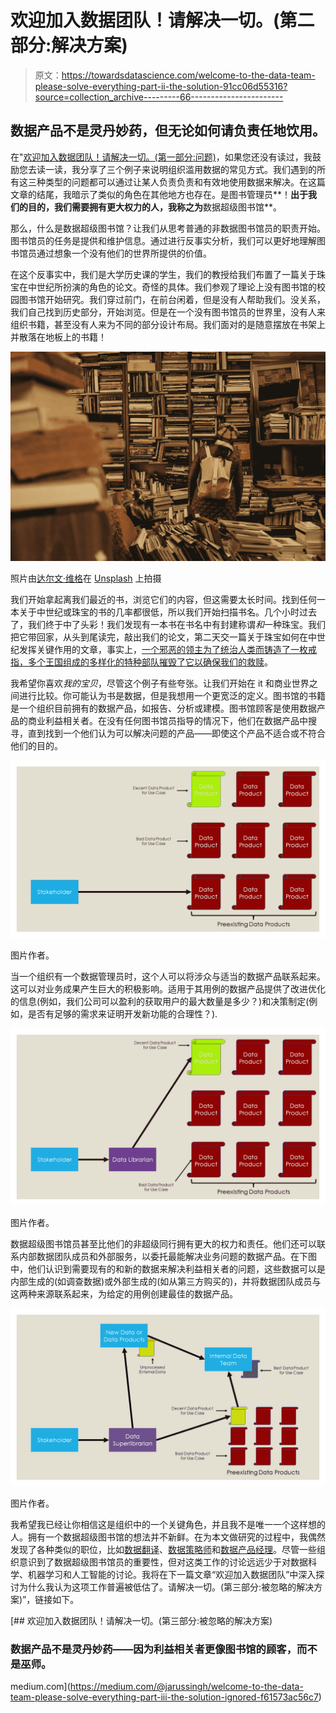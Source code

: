# 欢迎加入数据团队！请解决一切。(第二部分:解决方案)

> 原文：<https://towardsdatascience.com/welcome-to-the-data-team-please-solve-everything-part-ii-the-solution-91cc06d55316?source=collection_archive---------66----------------------->

## 数据产品不是灵丹妙药，但无论如何请负责任地饮用。

在"[欢迎加入数据团队！请解决一切。(第一部分:问题)](https://medium.com/p/13a157551804)，如果您还没有读过，我鼓励您去读一读，我分享了三个例子来说明组织滥用数据的常见方式。我们遇到的所有这三种类型的问题都可以通过让某人负责负责和有效地使用数据来解决。在这篇文章的结尾，我暗示了类似的角色在其他地方也存在。是图书管理员**！**出于我们的目的，我们需要拥有更大权力的人，我称之为**数据超级图书馆**。

那么，什么是数据超级图书馆？让我们从思考普通的非数据图书馆员的职责开始。图书馆员的任务是提供和维护信息。通过进行反事实分析，我们可以更好地理解图书馆员通过想象一个没有他们的世界所提供的价值。

在这个反事实中，我们是大学历史课的学生，我们的教授给我们布置了一篇关于珠宝在中世纪所扮演的角色的论文。奇怪的具体。我们参观了理论上没有图书馆的校园图书馆开始研究。我们穿过前门，在前台闲着，但是没有人帮助我们。没关系，我们自己找到历史部分，开始浏览。但是在一个没有图书馆员的世界里，没有人来组织书籍，甚至没有人来为不同的部分设计布局。我们面对的是随意摆放在书架上并散落在地板上的书籍！

![](img/879b8b533918fdee2e103b3f397b6c51.png)

照片由[达尔文·维格](https://unsplash.com/@darwiiiin?utm_source=unsplash&utm_medium=referral&utm_content=creditCopyText)在 [Unsplash](/@darwiiiin?utm_source=unsplash&utm_medium=referral&utm_content=creditCopyText) 上拍摄

我们开始拿起离我们最近的书，浏览它们的内容，但这需要太长时间。找到任何一本关于中世纪或珠宝的书的几率都很低，所以我们开始扫描书名。几个小时过去了，我们终于中了头彩！我们发现有一本书在书名中有封建称谓*和*一种珠宝。我们把它带回家，从头到尾读完，敲出我们的论文，第二天交一篇关于珠宝如何在中世纪发挥关键作用的文章，事实上，[一个邪恶的领主为了统治人类而铸造了一枚戒指，多个王国组成的多样化的特种部队摧毁了它以确保我们的救赎](https://en.wikipedia.org/wiki/The_Lord_of_the_Rings)。

我希望你喜欢*我的宝贝*，尽管这个例子有些夸张。让我们开始在 it 和商业世界之间进行比较。你可能认为书是数据，但是我想用一个更宽泛的定义。图书馆的书籍是一个组织目前拥有的数据产品，如报告、分析或建模。图书馆顾客是使用数据产品的商业利益相关者。在没有任何图书馆员指导的情况下，他们在数据产品中搜寻，直到找到一个他们认为可以解决问题的产品——即使这个产品不适合或不符合他们的目的。

![](img/de04f0cdb02eccdebbb055a7ca77bcd3.png)

图片作者。

当一个组织有一个数据管理员时，这个人可以将涉众与适当的数据产品联系起来。这可以对业务成果产生巨大的积极影响。适用于其用例的数据产品提供了改进优化的信息(例如，我们公司可以盈利的获取用户的最大数量是多少？)和决策制定(例如，是否有足够的需求来证明开发新功能的合理性？).

![](img/5be62c74a154e6ddd2593ca227a9b48b.png)

图片作者。

数据超级图书馆员甚至比他们的非超级同行拥有更大的权力和责任。他们还可以联系内部数据团队成员和外部服务，以委托最能解决业务问题的数据产品。在下图中，他们认识到需要现有的和新的数据来解决利益相关者的问题，这些数据可以是内部生成的(如调查数据)或外部生成的(如从第三方购买的)，并将数据团队成员与这两种来源联系起来，为给定的用例创建最佳的数据产品。

![](img/a526cd2ffea9d3f8f22b810b2ada29b3.png)

图片作者。

我希望我已经让你相信这是组织中的一个关键角色，并且我不是唯一一个这样想的人。拥有一个数据超级图书馆的想法并不新鲜。在为本文做研究的过程中，我偶然发现了各种类似的职位，比如[数据翻译](https://www.mckinsey.com/business-functions/mckinsey-analytics/our-insights/analytics-translator#)、[数据策略师](/the-rise-of-the-data-strategist-2402abd62866)和[数据产品经理](https://medium.com/@treycausey/rise-of-the-data-product-manager-2fb9961b21d1)。尽管一些组织意识到了数据超级图书馆员的重要性，但对这类工作的讨论远远少于对数据科学、机器学习和人工智能的讨论。我将在下一篇文章“欢迎加入数据团队”中深入探讨为什么我认为这项工作普遍被低估了。请解决一切。(第三部分:被忽略的解决方案)”，链接如下。

[](https://medium.com/@jarussingh/welcome-to-the-data-team-please-solve-everything-part-iii-the-solution-ignored-f61573ac56c7) [## 欢迎加入数据团队！请解决一切。(第三部分:被忽略的解决方案)

### 数据产品不是灵丹妙药——因为利益相关者更像图书馆的顾客，而不是巫师。

medium.com](https://medium.com/@jarussingh/welcome-to-the-data-team-please-solve-everything-part-iii-the-solution-ignored-f61573ac56c7)